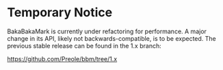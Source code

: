 Temporary Notice
================

BakaBakaMark is currently under refactoring for performance. A major change 
in its API, likely not backwards-compatible, is to be expected. The previous 
stable release can be found in the 1.x branch:

<https://github.com/Preole/bbm/tree/1.x>